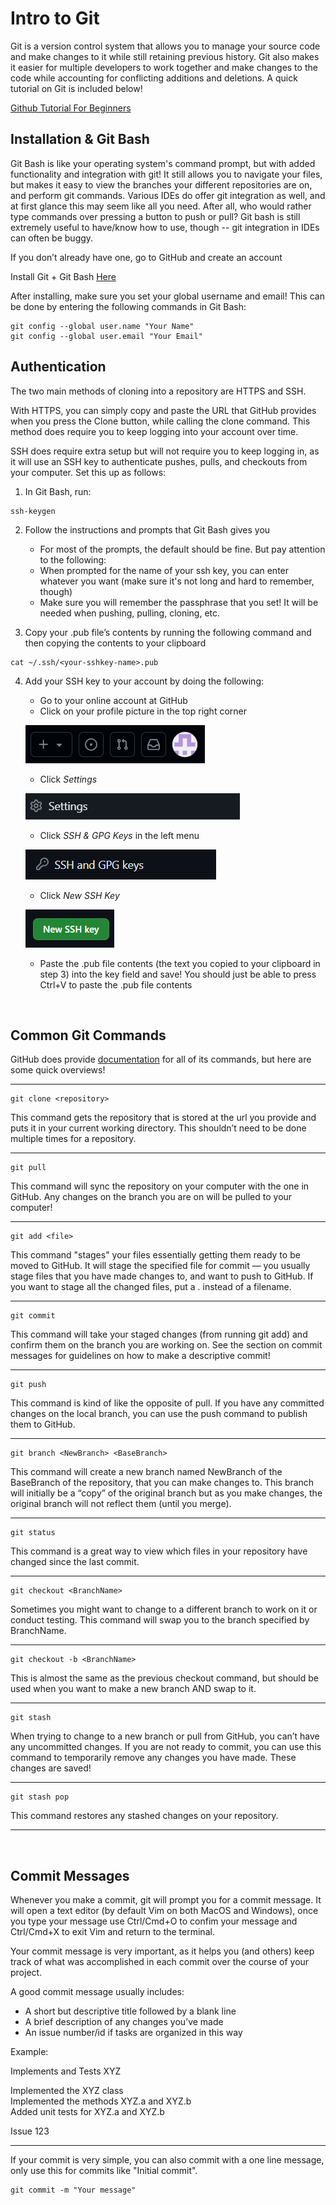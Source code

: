 # Intro to Git

Git is a version control system that allows you to manage your source code and make changes to it while still retaining previous history.  Git also makes it easier for multiple developers to work together and make changes to the code while accounting for conflicting additions and deletions.  A quick tutorial on Git is included below!

[Github Tutorial For Beginners](https://youtu.be/0fKg7e37bQE)

## Installation & Git Bash

Git Bash is like your operating system's command prompt, but with added functionality and integration with git!  It still allows you to
navigate your files, but makes it easy to view the branches your different repositories are on, and perform git commands.  Various IDEs
do offer git integration as well, and at first glance this may seem like all you need.  After all, who would rather type commands over
pressing a button to push or pull?  Git bash is still extremely useful to have/know how to use, though -- git integration in IDEs can
often be buggy.

If you don’t already have one, go to GitHub and create an account

Install Git + Git Bash [Here](https://git-scm.com/downloads)

After installing, make sure you set your global username and email!  This can be done by entering the following commands in Git Bash:

```shell
git config --global user.name "Your Name"
git config --global user.email "Your Email"
```

## Authentication 

The two main methods of cloning into a repository are HTTPS and SSH.  

With HTTPS, you can simply copy and paste the URL that GitHub provides when you press the Clone button, while calling the clone command.
This method does require you to keep logging into your account over time.

SSH does require extra setup but will not require you to keep logging in, as it will use an SSH key to authenticate pushes, pulls, and checkouts from your computer.  Set this up as follows:

1) In Git Bash, run:

```shell
ssh-keygen
```

2) Follow the instructions and prompts that Git Bash gives you 
    - For most of the prompts, the default should be fine.  But pay attention to the following:
    - When prompted for the name of your ssh key, you can enter whatever you want (make sure it's not long and hard to remember, though)
    - Make sure you will remember the passphrase that you set! It will be needed when pushing, pulling, cloning, etc.

3) Copy your .pub file’s contents by running the following command and then copying the contents to your clipboard

```shell
cat ~/.ssh/<your-sshkey-name>.pub
```
	
4) Add your SSH key to your account by doing the following:
    - Go to your online account at GitHub
    - Click on your profile picture in the top right corner

    ![Profile Pic](imgs/git_tut_imgs/git_profile_pic.png)

    - Click *Settings*

    ![Settings](imgs/git_tut_imgs/settings_button.png)

    - Click *SSH & GPG Keys* in the left menu

    ![SSH GPG](imgs/git_tut_imgs/ssh_button.png)

    - Click *New SSH Key*

    ![New SSH](imgs/git_tut_imgs/new_ssh_button.png)

    - Paste the .pub file contents (the text you copied to your clipboard in step 3) into the key field and save! You should just be able to press Ctrl+V to paste the .pub file contents

&nbsp;  

## Common Git Commands

GitHub does provide [documentation](https://git-scm.com/docs/git) for all of its commands, but here are some quick overviews!
___
```shell
git clone <repository>
```
This command gets the repository that is stored at the url you provide and puts it in your current working directory.  This shouldn’t need to be done multiple times for a repository.
___
```shell
git pull
```
This command will sync the repository on your computer with the one in GitHub.  Any changes on the branch you are on will be pulled to your computer!
___
```shell
git add <file>
```
This command "stages" your files essentially getting them ready to be moved to GitHub.  It will stage the specified file for commit — you usually stage files that you have made changes to, and want to push to GitHub. If you want to stage all the changed files, put a . instead of a filename.
___
```shell
git commit
```
This command will take your staged changes (from running git add) and confirm them on the branch you are working on.  See the section on commit messages for guidelines on how to make a descriptive commit!
___
```shell
git push
```
This command is kind of like the opposite of pull.  If you have any committed changes on the local branch, you can use the push command to publish them to GitHub.
___
```shell
git branch <NewBranch> <BaseBranch>
```
This command will create a new branch named NewBranch of the BaseBranch of the repository, that you can make changes to.  This branch will initially be a “copy” of the original branch but as you make changes, the original branch will not reflect them (until you merge).
___
```shell
git status
```
This command is a great way to view which files in your repository have changed since the last commit.
___
```shell
git checkout <BranchName>
```
Sometimes you might want to change to a different branch to work on it or conduct testing.  This command will swap you to the branch specified by BranchName.
___
```shell
git checkout -b <BranchName>
```
This is almost the same as the previous checkout command, but should be used when you want to make a new branch AND swap to it.
___
```shell
git stash
```
When trying to change to a new branch or pull from GitHub, you can’t have any uncommitted changes.  If you are not ready to commit, you can use this command to temporarily remove any changes you have made.  These changes are saved!
___
```shell
git stash pop
```
This command restores any stashed changes on your repository.
___

&nbsp;

## Commit Messages

Whenever you make a commit, git will prompt you for a commit message. It will open a text editor (by default Vim on both MacOS and Windows), once you type your message use Ctrl/Cmd+O to confim your message and Ctrl/Cmd+X to exit Vim and return to the terminal.

Your commit message is very important, as it helps you (and others) keep track of what was accomplished in each commit over the course of your project.

A good commit message usually includes:
- A short but descriptive title followed by a blank line
- A brief description of any changes you’ve made
- An issue number/id if tasks are organized in this way

Example:
	
Implements and Tests XYZ
	
Implemented the XYZ class  
Implemented the methods XYZ.a and XYZ.b  
Added unit tests for XYZ.a and XYZ.b  

Issue 123

___
If your commit is very simple, you can also commit with a one line message, only use this for commits like "Initial commit".
```shell
git commit -m "Your message"
```